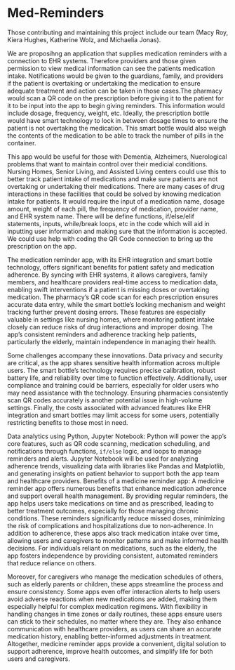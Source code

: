 # Med-Reminders
Those contributing and maintaining this project include our team (Macy Roy, Kiera Hughes, Katherine Wolz, and Michaelia Jonas).

We are proposihng an application that supplies medication reminders with a connection to EHR systems. Therefore providers and those given permission to view medical information can see the patients medication intake. Notifications would be given to the guardians, family, and providers if the patient is overtaking or undertaking the medication to ensure adequate treatment and action can be taken in those cases.The pharmacy would scan a QR code on the prescription before giving it to the patient for it to be input into the app to begin giving reminders. 
This information would include dosage, frequency, weight, etc.
Ideally, the prescription bottle would have smart technology to lock in between dosage times to ensure the patient is not overtaking the medication. 
This smart bottle would also weigh the contents of the medication to be able to track the number of pills in the container.

This app would be useful for those with Dementia, Alzheimers, Nuerological problems that want to maintain control over their medicial conditions.
Nursing Homes, Senior Living, and Assisted Living centers could use this to  better track patient intake of medications and make sure patients are not overtaking or undertaking their medications. There are many cases of drug interactions in these facilities that could be solved by knowing medication intake for patients. It would require the input of a medication name, dosage amount, weight of each pill, the frequency of medication, provider name, and EHR system name.
There will be define functions, if/else/elif statements, inputs, while/break loops, etc in the code which will aid in inputting user information and making sure that the information is accepted. We could use help with coding the QR Code connection to bring up the prescription on the app.

The medication reminder app, with its EHR integration and smart bottle technology, offers significant benefits for patient safety and medication adherence. By syncing with EHR systems, it allows caregivers, family members, and healthcare providers real-time access to medication data, enabling swift interventions if a patient is missing doses or overtaking medication. The pharmacy’s QR code scan for each prescription ensures accurate data entry, while the smart bottle’s locking mechanism and weight tracking further prevent dosing errors. These features are especially valuable in settings like nursing homes, where monitoring patient intake closely can reduce risks of drug interactions and improper dosing. The app’s consistent reminders and adherence tracking help patients, particularly the elderly, maintain independence in managing their health.

Some challenges accompany these innovations. Data privacy and security are critical, as the app shares sensitive health information across multiple users. The smart bottle’s technology requires precise calibration, robust battery life, and reliability over time to function effectively. Additionally, user compliance and training could be barriers, especially for older users who may need assistance with the technology. Ensuring pharmacies consistently scan QR codes accurately is another potential issue in high-volume settings. Finally, the costs associated with advanced features like EHR integration and smart bottles may limit access for some users, potentially restricting benefits to those most in need.

Data analytics using Python, Jupyter Notebook: Python will power the app’s core features, such as QR code scanning, medication scheduling, and notifications through functions, `if/else` logic, and loops to manage reminders and alerts. Jupyter Notebook will be used for analyzing adherence trends, visualizing data with libraries like Pandas and Matplotlib, and generating insights on patient behavior to support both the app team and healthcare providers.
Benefits of a medicine reminder app: A medicine reminder app offers numerous benefits that enhance medication adherence and support overall health management. By providing regular reminders, the app helps users take medications on time and as prescribed, leading to better treatment outcomes, especially for those managing chronic conditions. These reminders significantly reduce missed doses, minimizing the risk of complications and hospitalizations due to non-adherence. In addition to adherence, these apps also track medication intake over time, allowing users and caregivers to monitor patterns and make informed health decisions. For individuals reliant on medications, such as the elderly, the app fosters independence by providing consistent, automated reminders that reduce reliance on others. 

Moreover, for caregivers who manage the medication schedules of others, such as elderly parents or children, these apps streamline the process and ensure consistency. Some apps even offer interaction alerts to help users avoid adverse reactions when new medications are added, making them especially helpful for complex medication regimens. With flexibility in handling changes in time zones or daily routines, these apps ensure users can stick to their schedules, no matter where they are. They also enhance communication with healthcare providers, as users can share an accurate medication history, enabling better-informed adjustments in treatment. Altogether, medicine reminder apps provide a convenient, digital solution to support adherence, improve health outcomes, and simplify life for both users and caregivers.
